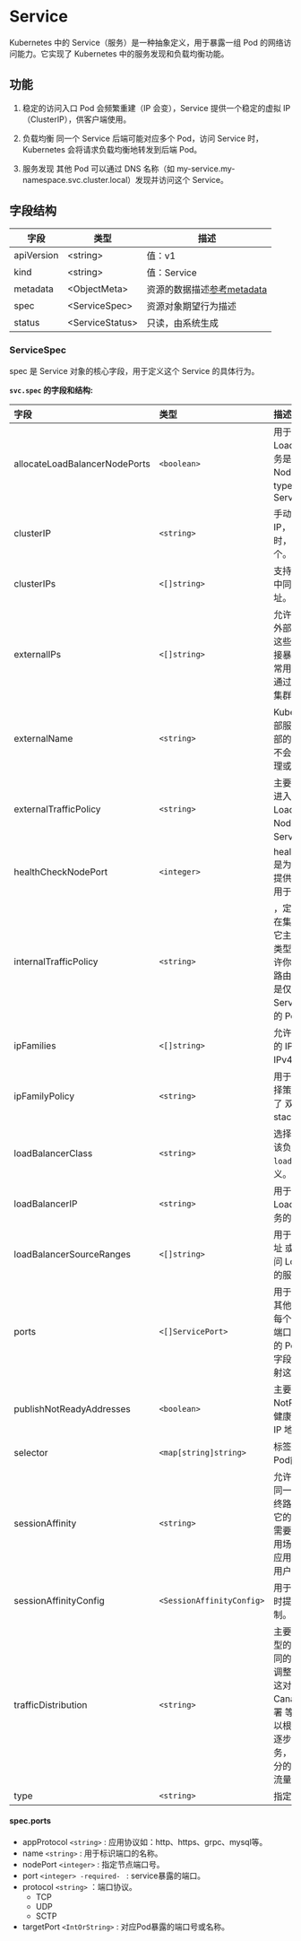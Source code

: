 # Service

Kubernetes 中的 Service（服务）是一种抽象定义，用于暴露一组 Pod 的网络访问能力。它实现了 Kubernetes 中的服务发现和负载均衡功能。

## 功能

1. 稳定的访问入口
Pod 会频繁重建（IP 会变），Service 提供一个稳定的虚拟 IP（ClusterIP），供客户端使用。

2. 负载均衡
同一个 Service 后端可能对应多个 Pod，访问 Service 时，Kubernetes 会将请求负载均衡地转发到后端 Pod。

3. 服务发现
其他 Pod 可以通过 DNS 名称（如 my-service.my-namespace.svc.cluster.local）发现并访问这个 Service。

## 字段结构

|字段|类型|描述|
|----|----|----|
|apiVersion|\<string>|值：v1|
|kind|\<string>|值：Service|
|metadata|\<ObjectMeta>|资源的数据描述[参考metadata](/kubernetes/PodFeilds.md#metadata)|
|spec|\<ServiceSpec>|资源对象期望行为描述|
|status|\<ServiceStatus>|只读，由系统生成|

### ServiceSpec

spec 是 Service 对象的核心字段，用于定义这个 Service 的具体行为。

**`svc.spec` 的字段和结构:**

|             字段             |    类型   |                                               描述                                      |
|:----------------------------|:----------|:----------------------------------------------------------------------------------------|
|allocateLoadBalancerNodePorts|`<boolean>`|用于控制 LoadBalancer 类型服务是否分配对应的 NodePort。仅适用于 type: LoadBalancer 的 Service|
|clusterIP|`<string>`|手动指定一个静态集群IP，当type: clusterIP时，默认自动分配一个。|
|clusterIPs|`<[]string>`|支持在同一个 Service 中同时配置多个 IP 地址。|
|externalIPs|`<[]string>`|允许你为 Service 配置外部可访问的 IP 地址。这些外部 IP 地址可以直接暴露给外部世界，通常用于让外部系统可以通过特定的 IP 地址访问集群中的 Service。|
|externalName|`<string>`|Kubernetes 只是为外部服务提供一个集群内部的 DNS 名称映射，不会创建实际的服务代理或负载均衡器。|
|externalTrafficPolicy|`<string>`|主要用于控制流量如何进入一个 LoadBalancer 或 NodePort 类型的 Service。|
|healthCheckNodePort|`<integer>`|healthCheckNodePort 是为 外部负载均衡器 提供的一个特定端口，用于健康检查流量。|
|internalTrafficPolicy|`<string>`|，定义了 Service 如何在集群内部路由流量。它主要用于 ClusterIP 类型的 Service，并允许你控制流量是否应该路由到所有的 Pod，还是仅限于部署该 Service 的本地节点上的 Pod。|
|ipFamilies|`<[]string>`|允许你为服务指定支持的 IP 地址族，通常是 IPv4 和 IPv6。|
|ipFamilyPolicy|`<string>`|用于控制 IP 地址族的选择策略，特别是在启用了 双栈（Dual-stack） 网络环境中。|
|loadBalancerClass|`<string>`|选择一个负载均衡器，该负载均衡器在`loadBalancerClass`定义。|
|loadBalancerIP|`<string>`|用于指定 LoadBalancer 类型服务的静态外部 IP 地址。|
|loadBalancerSourceRanges|`<[]string>`|用于限制哪些 源 IP 地址 或 IP 地址段 可以访问 LoadBalancer 类型的服务。|
|ports |`<[]ServicePort>`|用于定义暴露给外部或其他服务的端口配置。每个 Service 都会通过端口将流量路由到对应的 Pods 中，而 ports 字段是用来指定如何映射这些端口的。|
|publishNotReadyAddresses|`<boolean>`|主要用于控制是否将 NotReady（即处于不健康状态）的 Pods 的 IP 地址发布到服务中。|
|selector|`<map[string]string>`|标签选择器，绑定一组Pod能过Labes。|
|sessionAffinity|`<string>`|允许你指定是否需要将同一个客户端的请求始终路由到相同的 Pod。它的主要作用是在一些需要维持会话状态的应用场景中，例如 Web 应用、数据库连接池、用户身份验证等。|
|sessionAffinityConfig|`<SessionAffinityConfig>`|用于在启用会话亲和性时提供更细粒度的控制。|
|trafficDistribution|`<string>`|主要用于 负载均衡器类型的服务，帮助你在不同的服务端点之间动态调整流量的分配比例。这对于 灰度发布、Canary 部署 或 蓝绿部署 等场景非常有用，可以根据一定的流量比例逐步引入新版本的服务，确保新版本经过充分的测试后再完全接管流量。|
|type| `<string>`|指定Service的类型。|

#### spec.ports

- appProtocol `<string>` : 应用协议如：http、https、grpc、mysql等。
- name `<string>` : 用于标识端口的名称。
- nodePort `<integer>` : 指定节点端口号。
- port  `<integer> -required- ` : service暴露的端口。
- protocol `<string>` ：端口协议。
  - TCP
  - UDP
  - SCTP
- targetPort `<IntOrString>` : 对应Pod暴露的端口号或名称。

